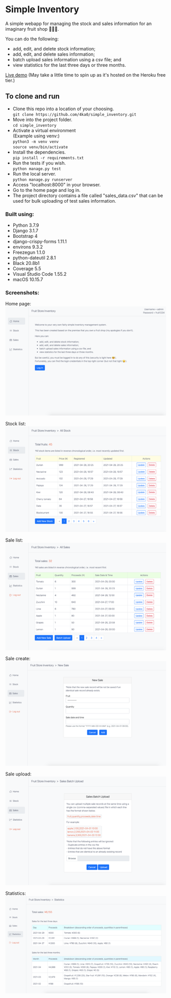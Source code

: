 # Simple Inventory

A simple webapp for managing the stock and sales information for an imaginary fruit shop 🍋🍊🍐.

You can do the following:
* add, edit, and delete stock information;
* add, edit, and delete sales information;
* batch upload sales information using a csv file; and
* view statistics for the last three days or three months.

[Live demo](https://jjl-simple-inventory.herokuapp.com) (May take a little time to spin up as it's hosted on the Heroku free tier.)

## To clone and run
* Clone this repo into a location of your choosing.<br>
`git clone https://github.com/4ka0/simple_inventory.git`
* Move into the project folder.<br>
`cd simple_inventory`
* Activate a virtual environment<br>
(Example using venv:)<br>
`python3 -m venv venv`<br>
`source venv/bin/activate`
* Install the dependencies.<br>
`pip install -r requirements.txt`
* Run the tests if you wish.<br>
`python manage.py test`
* Run the local server.<br>
`python manage.py runserver`
* Access "localhost:8000" in your browser.<br>
* Go to the home page and log in.<br>
* The project directory contains a file called "sales_data.csv" that can be used for bulk uploading of test sales information.

### Built using:

* Python 3.7.9
* Django 3.1.7
* Bootstrap 4
* django-crispy-forms 1.11.1
* environs 9.3.2
* Freezegun 1.1.0
* python-dateutil 2.8.1
* Black 20.8b1
* Coverage 5.5
* Visual Studio Code 1.55.2
* macOS 10.15.7

### Screenshots:

Home page:</br>
<img src="screenshots/home.png"></br>

Stock list:</br>
<img src="screenshots/stock-list.png"></br>

Sale list:</br>
<img src="screenshots/sale-list.png"></br>

Sale create:</br>
<img src="screenshots/sale-create.png"></br>

Sale upload:</br>
<img src="screenshots/sale-upload.png"></br>

Statistics:</br>
<img src="screenshots/stats.png"></br>
